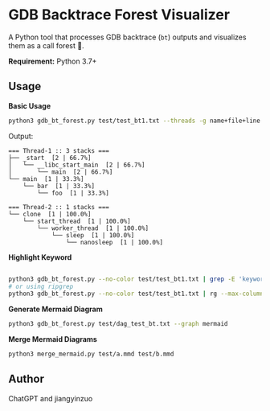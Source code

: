 # GDB Backtrace Forest Visualizer

A Python tool that processes GDB backtrace (`bt`) outputs and visualizes them as a call forest 🌲.

**Requirement:** Python 3.7+

## Usage

**Basic Usage**

```bash
python3 gdb_bt_forest.py test/test_bt1.txt --threads -g name+file+line
```

Output:
```
=== Thread-1 :: 3 stacks ===
├── _start  [2 | 66.7%]
│   └── __libc_start_main  [2 | 66.7%]
│       └── main  [2 | 66.7%]
└── main  [1 | 33.3%]
    └── bar  [1 | 33.3%]
        └── foo  [1 | 33.3%]

=== Thread-2 :: 1 stacks ===
└── clone  [1 | 100.0%]
    └── start_thread  [1 | 100.0%]
        └── worker_thread  [1 | 100.0%]
            └── sleep  [1 | 100.0%]
                └── nanosleep  [1 | 100.0%]
```

**Highlight Keyword**

```bash

python3 gdb_bt_forest.py --no-color test/test_bt1.txt | grep -E 'keyword|$'
# or using ripgrep
python3 gdb_bt_forest.py --no-color test/test_bt1.txt | rg --max-columns=0 --passthru 'keyword'
```

**Generate Mermaid Diagram**
```bash
python3 gdb_bt_forest.py test/dag_test_bt.txt --graph mermaid
```

**Merge Mermaid Diagrams**
```bash
python3 merge_mermaid.py test/a.mmd test/b.mmd
```
## Author

ChatGPT and jiangyinzuo
